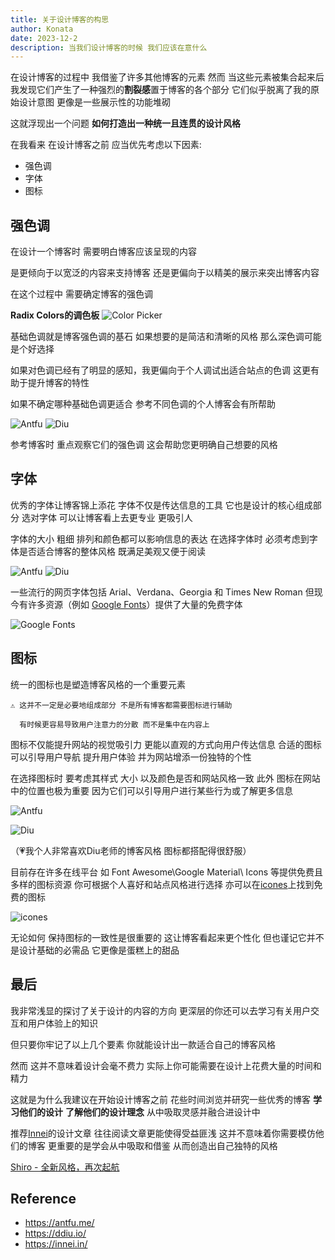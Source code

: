 ```yaml
---
title: 关于设计博客的构思
author: Konata
date: 2023-12-2
description: 当我们设计博客的时候 我们应该在意什么
---
```


在设计博客的过程中 我借鉴了许多其他博客的元素 然而 当这些元素被集合起来后 我发现它们产生了一种强烈的**割裂感**置于博客的各个部分 它们似乎脱离了我的原始设计意图 更像是一些展示性的功能堆砌

这就浮现出一个问题 **如何打造出一种统一且连贯的设计风格**

在我看来 在设计博客之前 应当优先考虑以下因素:

-	强色调
-	字体
-	图标

## 强色调

在设计一个博客时 需要明白博客应该呈现的内容

是更倾向于以宽泛的内容来支持博客 还是更偏向于以精美的展示来突出博客内容

在这个过程中 需要确定博客的强色调

**Radix Colors的调色板**
![Color Picker](https://cdn.jsdelivr.net/gh/Mrcat33/oss@master/uPic/1701524749138.jpg)

基础色调就是博客强色调的基石 如果想要的是简洁和清晰的风格 那么深色调可能是个好选择

如果对色调已经有了明显的感知，我更偏向于个人调试出适合站点的色调 这更有助于提升博客的特性

如果不确定哪种基础色调更适合 参考不同色调的个人博客会有所帮助

![Antfu](https://cdn.jsdelivr.net/gh/Mrcat33/oss@master/uPic/image-1.png)
![Diu](https://cdn.jsdelivr.net/gh/Mrcat33/oss@master/uPic/image-2.png)

参考博客时 重点观察它们的强色调 这会帮助您更明确自己想要的风格

## 字体

优秀的字体让博客锦上添花 字体不仅是传达信息的工具 它也是设计的核心组成部分 选对字体 可以让博客看上去更专业 更吸引人 

字体的大小 粗细 排列和颜色都可以影响信息的表达 在选择字体时 必须考虑到字体是否适合博客的整体风格 既满足美观又便于阅读 

![Antfu](https://cdn.jsdelivr.net/gh/Mrcat33/oss@master/uPic/1701670347804.jpg)
![Diu](https://cdn.jsdelivr.net/gh/Mrcat33/oss@master/uPic/1701670436113.jpg)

一些流行的网页字体包括 Arial、Verdana、Georgia 和 Times New Roman 但现今有许多资源（例如 [Google Fonts](https://fonts.google.com/)）提供了大量的免费字体

![Google Fonts](https://cdn.jsdelivr.net/gh/Mrcat33/oss@master/uPic/1701670598270.jpg)

## 图标

统一的图标也是塑造博客风格的一个重要元素
```
⚠️ 这并不一定是必要地组成部分 不是所有博客都需要图标进行辅助 

  有时候更容易导致用户注意力的分散 而不是集中在内容上
```
图标不仅能提升网站的视觉吸引力 更能以直观的方式向用户传达信息 合适的图标可以引导用户导航 提升用户体验 并为网站增添一份独特的个性

在选择图标时 要考虑其样式 大小 以及颜色是否和网站风格一致 此外 图标在网站中的位置也极为重要 因为它们可以引导用户进行某些行为或了解更多信息

![Antfu](https://cdn.jsdelivr.net/gh/Mrcat33/oss@master/uPic/3011993710.png)


![Diu](https://cdn.jsdelivr.net/gh/Mrcat33/oss@master/uPic/1701671465199.jpg)

（💗我个人非常喜欢Diu老师的博客风格 图标都搭配得很舒服）

目前存在许多在线平台 如 Font Awesome\Google Material\ Icons 等提供免费且多样的图标资源 你可根据个人喜好和站点风格进行选择 亦可以在[icones](https://icones.js.org/)上找到免费的图标

![icones](https://cdn.jsdelivr.net/gh/Mrcat33/oss@master/uPic/1701671788357.jpg)


无论如何 保持图标的一致性是很重要的 这让博客看起来更个性化 但也谨记它并不是设计基础的必需品 它更像是蛋糕上的甜品

## 最后

我非常浅显的探讨了关于设计的内容的方向 更深层的你还可以去学习有关用户交互和用户体验上的知识

但只要你牢记了以上几个要素 你就能设计出一款适合自己的博客风格

然而 这并不意味着设计会毫不费力 实际上你可能需要在设计上花费大量的时间和精力 

这就是为什么我建议在开始设计博客之前 花些时间浏览并研究一些优秀的博客 **学习他们的设计** **了解他们的设计理念** 从中吸取灵感并融合进设计中

推荐[Innei](https://innei.in/)的设计文章 往往阅读文章更能使得受益匪浅 这并不意味着你需要模仿他们的博客 更重要的是学会从中吸取和借鉴 从而创造出自己独特的风格

[Shiro - 全新风格，再次起航](https://innei.in/posts/design/new-website-design-about-shiro)

## Reference

* https://antfu.me/
* https://ddiu.io/
* https://innei.in/
